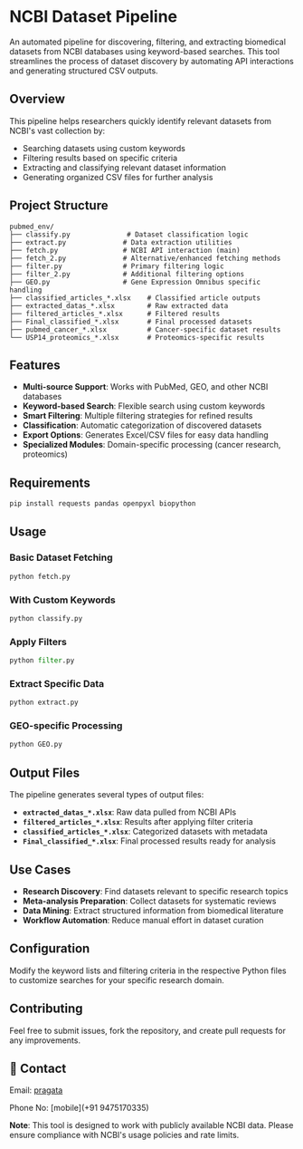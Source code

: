 # NCBI Dataset Pipeline

An automated pipeline for discovering, filtering, and extracting biomedical datasets from NCBI databases using keyword-based searches. This tool streamlines the process of dataset discovery by automating API interactions and generating structured CSV outputs.

##  Overview

This pipeline helps researchers quickly identify relevant datasets from NCBI's vast collection by:
- Searching datasets using custom keywords
- Filtering results based on specific criteria
- Extracting and classifying relevant dataset information
- Generating organized CSV files for further analysis

##  Project Structure

```
pubmed_env/
├── classify.py              # Dataset classification logic
├── extract.py              # Data extraction utilities
├── fetch.py                # NCBI API interaction (main)
├── fetch_2.py              # Alternative/enhanced fetching methods
├── filter.py               # Primary filtering logic
├── filter_2.py             # Additional filtering options
├── GEO.py                  # Gene Expression Omnibus specific handling
├── classified_articles_*.xlsx    # Classified article outputs
├── extracted_datas_*.xlsx        # Raw extracted data
├── filtered_articles_*.xlsx      # Filtered results
├── Final_classified_*.xlsx       # Final processed datasets
├── pubmed_cancer_*.xlsx          # Cancer-specific dataset results
└── USP14_proteomics_*.xlsx       # Proteomics-specific results
```

##  Features

- **Multi-source Support**: Works with PubMed, GEO, and other NCBI databases
- **Keyword-based Search**: Flexible search using custom keywords
- **Smart Filtering**: Multiple filtering strategies for refined results
- **Classification**: Automatic categorization of discovered datasets
- **Export Options**: Generates Excel/CSV files for easy data handling
- **Specialized Modules**: Domain-specific processing (cancer research, proteomics)

##  Requirements

```bash
pip install requests pandas openpyxl biopython
```

##  Usage

### Basic Dataset Fetching
```python
python fetch.py
```

### With Custom Keywords
```python
python classify.py
```

### Apply Filters
```python
python filter.py
```

### Extract Specific Data
```python
python extract.py
```

### GEO-specific Processing
```python
python GEO.py
```

##  Output Files

The pipeline generates several types of output files:

- **`extracted_datas_*.xlsx`**: Raw data pulled from NCBI APIs
- **`filtered_articles_*.xlsx`**: Results after applying filter criteria
- **`classified_articles_*.xlsx`**: Categorized datasets with metadata
- **`Final_classified_*.xlsx`**: Final processed results ready for analysis

##  Use Cases

- **Research Discovery**: Find datasets relevant to specific research topics
- **Meta-analysis Preparation**: Collect datasets for systematic reviews
- **Data Mining**: Extract structured information from biomedical literature
- **Workflow Automation**: Reduce manual effort in dataset curation

##  Configuration

Modify the keyword lists and filtering criteria in the respective Python files to customize searches for your specific research domain.

##  Contributing

Feel free to submit issues, fork the repository, and create pull requests for any improvements.


## 📧 Contact

Email: [pragata](pragata2004@gmail.com)

Phone No: [mobile](+91 9475170335)

**Note**: This tool is designed to work with publicly available NCBI data. Please ensure compliance with NCBI's usage policies and rate limits.
